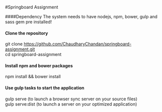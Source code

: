 #Springboard Assignment

####Dependency
The system needs to have nodejs, npm, bower, gulp and sass gem pre installed!

#### Clone the repository
git clone https://github.com/ChaudharyChandan/springboard-assignment.git  
cd springboard-assignment

#### Install npm and bower packages
npm install && bower install

#### Use gulp tasks to start the application
gulp serve (to launch a browser sync server on your source files)  
gulp serve:dist (to launch a server on your optimized application)
